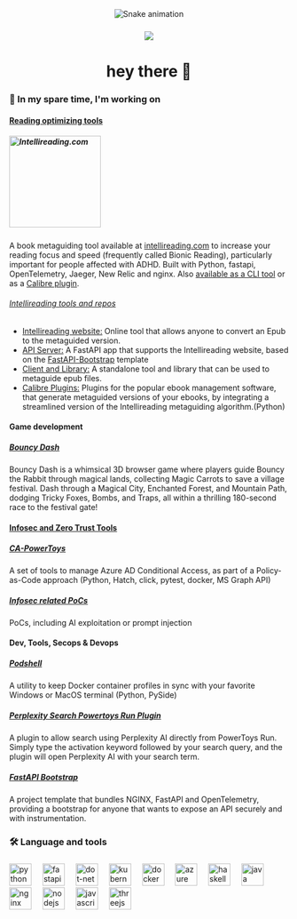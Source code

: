 
<div align="center">
<img src="https://go.hugobatista.com/ghraw/0x6f677548/output/snake.svg" alt="Snake animation" />
</div>

###

<div align="center">
  <img src="https://visitor-badge.laobi.icu/badge?page_id=0x6f677548.0x6f677548&"  />
</div>

###

<h1 align="center">hey there 👋</h1>
<h3 align="left">🔭 In my spare time, I'm working on</h3>
<h4 align="left"><a href="https://go.hugobatista.com/ghstars/lists/my-reading-related-projects">Reading optimizing tools</a></h4>
<h5 align="left"><a href="https://go.hugobatista.com/gh/intellireading-www"><img alt="Intellireading.com" src="https://go.hugobatista.com/ghraw/intellireading-www/main/src/img/intellireading.png" style="width: 165px;"></a></h5>
A book metaguiding tool available at <a href="https://www.intellireading.com">intellireading.com</a> to increase your reading focus and speed (frequently called Bionic Reading), particularly important for people affected with ADHD. Built with Python, fastapi, OpenTelemetry, Jaeger, New Relic and nginx. Also <a href="https://go.hugobatista.com/gh/intellireading-cli">available as a CLI tool</a> or as a <a href="https://go.hugobatista.com/gh/intellireading-calibre-plugins">Calibre plugin</a>. 
<h6 align="left"><a href="https://go.hugobatista.com/ghstars/lists/intellireading">Intellireading tools and repos</a></h6>
<ul> <li> <a href="https://go.hugobatista.com/gh/intellireading-www">Intellireading website:</a> Online tool that allows anyone to convert an Epub to the metaguided version. </li> <li> <a href="https://go.hugobatista.com/gh/intellireading-api_server">API Server:</a> A FastAPI app that supports the Intellireading website, based on the <a href="https://go.hugobatista.com/gh/fastapi-bootstrap">FastAPI-Bootstrap</a> template</li> <li> <a href="https://go.hugobatista.com/gh/intellireading-cli">Client and Library:</a> A standalone tool and library that can be used to metaguide epub files. </li> <li> <a href="https://go.hugobatista.com/gh/intellireading-calibre-plugins">Calibre Plugins:</a> Plugins for the popular ebook management software, that generate metaguided versions of your ebooks, by integrating a streamlined version of the Intellireading metaguiding algorithm.(Python) </li> </ul>
<h4 align="left">Game development</h4>
<h5 align="left"><a href="https://bouncy-dash.hugobatista.com/">Bouncy Dash</a></h5>
Bouncy Dash is a whimsical 3D browser game where players guide Bouncy the Rabbit through magical lands, collecting Magic Carrots to save a village festival. Dash through a Magical City, Enchanted Forest, and Mountain Path, dodging Tricky Foxes, Bombs, and Traps, all within a thrilling 180-second race to the festival gate!
<h4 align="left"><a href="https://go.hugobatista.com/ghstars/lists/my-zerotrust-projects">Infosec and Zero Trust Tools</a></h4>
<h5 align="left"><a href="https://go.hugobatista.com/gh/zerotrust-ca-powertoys">CA-PowerToys</a></h5>
A set of tools to manage Azure AD Conditional Access, as part of a Policy-as-Code approach (Python, Hatch, click, pytest, docker, MS Graph API)
<h5 align="left"><a href="https://go.hugobatista.com/ghstars/lists/my-infosec-pocs">Infosec related PoCs</a></h5>
PoCs, including AI exploitation or prompt injection
<h4 align="left">Dev, Tools, Secops & Devops</h4>
<h5 align="left"><a href="https://go.hugobatista.com/gh/podshell">Podshell</a></h5>
A utility to keep Docker container profiles in sync with your favorite Windows or MacOS terminal (Python, PySide)
<h5 align="left"><a href="https://go.hugobatista.com/gh/PowerToys-Run-PerplexitySearchShortcut">Perplexity Search Powertoys Run Plugin</a></h5>
A plugin to allow search using Perplexity AI directly from PowerToys Run. Simply type the activation keyword followed by your search query, and the plugin will open Perplexity AI with your search term.
<h5 align="left"><a href="https://go.hugobatista.com/gh/fastapi-bootstrap">FastAPI Bootstrap</a></h5>
A project template that bundles NGINX, FastAPI and OpenTelemetry, providing a bootstrap for anyone that wants to expose an API securely and with instrumentation.
<h3 align="left">🛠 Language and tools</h3>

###

<div align="left">
  <img src="https://cdn.jsdelivr.net/gh/devicons/devicon/icons/python/python-original.svg" height="40" alt="python logo"  />
  <img width="12" />
  <img src="https://cdn.jsdelivr.net/gh/devicons/devicon/icons/fastapi/fastapi-original.svg" height="40" alt="fastapi logo"  />
  <img width="12" />
  <img src="https://cdn.jsdelivr.net/gh/devicons/devicon/icons/dot-net/dot-net-original.svg" height="40" alt="dot-net logo"  />
  <img width="12" />
  <img src="https://cdn.jsdelivr.net/gh/devicons/devicon/icons/kubernetes/kubernetes-plain.svg" height="40" alt="kubernetes logo"  />
  <img width="12" />
  <img src="https://cdn.jsdelivr.net/gh/devicons/devicon/icons/docker/docker-original.svg" height="40" alt="docker logo"  />
  <img width="12" />
  <img src="https://cdn.jsdelivr.net/gh/devicons/devicon/icons/azure/azure-original.svg" height="40" alt="azure logo"  />
  <img width="12" />
  <img src="https://cdn.jsdelivr.net/gh/devicons/devicon/icons/haskell/haskell-original.svg" height="40" alt="haskell logo"  />
  <img width="12" />
  <img src="https://cdn.jsdelivr.net/gh/devicons/devicon/icons/java/java-original.svg" height="40" alt="java logo"  />
  <img width="12" />
  <img src="https://cdn.jsdelivr.net/gh/devicons/devicon/icons/nginx/nginx-original.svg" height="40" alt="nginx logo"  />
  <img width="12" />
  <img src="https://cdn.jsdelivr.net/gh/devicons/devicon/icons/nodejs/nodejs-original.svg" height="40" alt="nodejs logo"  />
  <img width="12" />
  <img src="https://cdn.jsdelivr.net/gh/devicons/devicon/icons/javascript/javascript-original.svg" height="40" alt="javascript logo"  />
  <img width="12" />
  <img src="https://cdn.jsdelivr.net/gh/devicons/devicon/icons/threejs/threejs-original.svg" height="40" alt="threejs logo"  /> 
</div>


